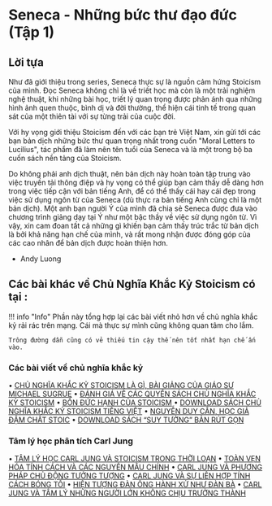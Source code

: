 # Seneca - Những bức thư đạo đức (Tập 1)

## Lời tựa

Như đã giới thiệu trong series, Seneca thực sự là nguồn cảm hứng Stoicism của mình. Đọc Seneca không chỉ là về triết học mà còn là một trải nghiệm nghệ thuật, khi những bài học, triết lý quan trọng được phản ánh qua những hình ảnh quen thuộc, bình dị và đời thường, thể hiện cái tinh tế trong quan sát của một thiên tài với sự từng trải của cuộc đời.

Với hy vọng giới thiệu Stoicism đến với các bạn trẻ Việt Nam, xin gửi tới các bạn bản dịch những bức thư quan trọng nhất trong cuốn "Moral Letters to Lucilius", tác phẩm đã làm nên tên tuổi của Seneca và là một trong bộ ba cuốn sách nền tảng của Stoicism.

Do không phải anh dịch thuật, nên bản dịch này hoàn toàn tập trung vào việc truyền tải thông điệp và hy vọng có thể giúp bạn cảm thấy dễ dàng hơn trong việc tiếp cận với bản tiếng Anh, để có thể thấy cái hay cái đẹp trong việc sử dụng ngôn từ của Seneca (dù thực ra bản tiếng Anh cũng chỉ là một bản dịch). Một anh bạn người Ý của mình đã chia sẻ Seneca được đưa vào chương trình giảng dạy tại Ý như một bậc thầy về việc sử dụng ngôn từ. Vì vậy, xin cam đoan tất cả những gì khiến bạn cảm thấy trúc trắc từ bản dịch là bởi khả năng hạn chế của mình, và rất mong nhận được đóng góp của các cao nhân để bản dịch được hoàn thiện hơn.

- Andy Luong

    
## Các bài khác về Chủ Nghĩa Khắc Kỷ Stoicism có tại :

!!! info "Info"
    Phần này tổng hợp lại các bài viết nhỏ hơn về chủ nghĩa khắc kỷ rải rác trên mạng. Cái mà thực sự mình cũng không quan tâm cho lắm.

    Trông đường dẫn cũng có vẻ thiếu tin cậy thế nên tốt nhất hạn chế ấn vào.

### Các bài viết về chủ nghĩa khắc kỷ

• [CHỦ NGHĨA KHẮC KỶ STOICISM LÀ GÌ, BÀI GIẢNG CỦA GIÁO SƯ MICHAEL SUGRUE](https://chunghiakhacky.net/chu-nghia-khac-ky-stoicism-la-gi/)
• [ĐÁNH GIÁ VỀ CÁC QUYỂN SÁCH CHỦ NGHĨA KHẮC KỶ STOICISM](https://chunghiakhacky.net/danh-gia-sach-chu-nghia-khac-ky/)
• [BỐN ĐỨC HẠNH CỦA STOICISM](https://chunghiakhacky.net/bon-duc-hanh-cua-stoicism/)
• [DOWNLOAD SÁCH CHỦ NGHĨA KHẮC KỶ STOICISM TIẾNG VIỆT](http://bit.ly/stoictiengviet)
• [NGUYỄN DUY CẦN, HỌC GIẢ ĐẬM CHẤT STOIC](https://chunghiakhacky.net/nguyen-duy-can-hoc-gia-dam-chat-stoic/)
• [DOWNLOAD SÁCH “SUY TƯỞNG” BẢN RÚT GỌN](https://chunghiakhacky.net/download-sach-suy-tuong-ban-rut-gon/)

### Tâm lý học phân tích Carl Jung

• [TÂM LÝ HỌC CARL JUNG VÀ STOICISM TRONG THỜI LOẠN](https://tamlyhocphantich.com/tam-ly-hoc-carl-jung-va-stoicism-trong-thoi-loan/)
• [TOÀN VẸN HÓA TÍNH CÁCH VÀ CÁC NGUYÊN MẪU CHÍNH](https://tamlyhocphantich.com/toan-ven-hoa-tinh-cach-va-cac-nguyen-mau-chinh/)
• [CARL JUNG VÀ PHƯƠNG PHÁP CHỦ ĐỘNG TƯỞNG TƯỢNG](https://tamlyhocphantich.com/carl-jung-va-phuong-phap-chu-dong-tuong-tuong/)
• [CARL JUNG VÀ SỰ LIÊN HỢP TÍNH CÁCH BÓNG TỐI](https://tamlyhocphantich.com/carl-jung-va-su-lien-hop-tinh-cach-bong-toi/)
• [HIỆN TƯỢNG ĐÀN ÔNG HÀNH XỬ NHƯ ĐÀN BÀ](https://tamlyhocphantich.com/hien-tuong-dan-ong-hanh-xu-nhu-dan-ba/)
• [CARL JUNG VÀ TÂM LÝ NHỮNG NGƯỜI LỚN KHÔNG CHỊU TRƯỞNG THÀNH](https://tamlyhocphantich.com/carl-jung-va-tam-ly-nhung-nguoi-lon-khong-chiu-truong-thanh/)